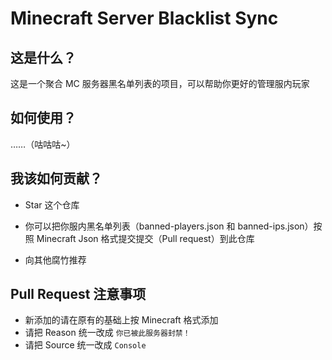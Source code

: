 # Minecraft Server Blacklist Sync

## 这是什么？

这是一个聚合 MC 服务器黑名单列表的项目，可以帮助你更好的管理服内玩家

## 如何使用？

……（咕咕咕~）

## 我该如何贡献？

- Star 这个仓库

- 你可以把你服内黑名单列表（banned-players.json 和 banned-ips.json）按照 Minecraft Json 格式提交提交（Pull request）到此仓库

- 向其他腐竹推荐

## Pull Request 注意事项
- 新添加的请在原有的基础上按 Minecraft 格式添加
- 请把 Reason 统一改成 `你已被此服务器封禁！`
- 请把 Source 统一改成 `Console`
